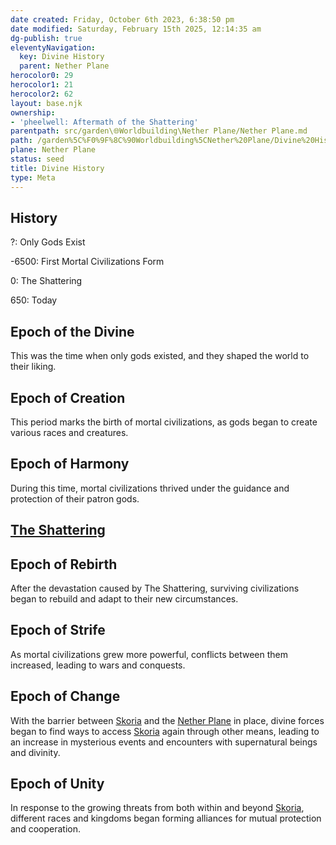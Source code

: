 ```yaml
---
date created: Friday, October 6th 2023, 6:38:50 pm
date modified: Saturday, February 15th 2025, 12:14:35 am
dg-publish: true
eleventyNavigation:
  key: Divine History
  parent: Nether Plane
herocolor0: 29
herocolor1: 21
herocolor2: 62
layout: base.njk
ownership:
- 'pheelwell: Aftermath of the Shattering'
parentpath: src/garden\🌐Worldbuilding\Nether Plane/Nether Plane.md
path: /garden%5C%F0%9F%8C%90Worldbuilding%5CNether%20Plane/Divine%20History/
plane: Nether Plane
status: seed
title: Divine History
type: Meta
---
```


## History

?: Only Gods Exist

-6500: First Mortal Civilizations Form

0: The Shattering

650: Today

## Epoch of the Divine

This was the time when only gods existed, and they shaped the world to their liking.

## Epoch of Creation

This period marks the birth of mortal civilizations, as gods began to create various races and creatures.

## Epoch of Harmony

During this time, mortal civilizations thrived under the guidance and protection of their patron gods.

## [The Shattering](/garden/%F0%9F%8C%90Worldbuilding/Nether%20Plane/The%20Shattering)

## Epoch of Rebirth

After the devastation caused by The Shattering, surviving civilizations began to rebuild and adapt to their new circumstances.

## Epoch of Strife

As mortal civilizations grew more powerful, conflicts between them increased, leading to wars and conquests.

## Epoch of Change

With the barrier between [Skoria](/garden/%F0%9F%8C%90Worldbuilding/Skoria) and the [Nether Plane](/garden/%F0%9F%8C%90Worldbuilding/Nether%20Plane) in place, divine forces began to find ways to access [Skoria](/garden/%F0%9F%8C%90Worldbuilding/Skoria) again through other means, leading to an increase in mysterious events and encounters with supernatural beings and divinity.

## Epoch of Unity

In response to the growing threats from both within and beyond [Skoria](/garden/%F0%9F%8C%90Worldbuilding/Skoria), different races and kingdoms began forming alliances for mutual protection and cooperation.